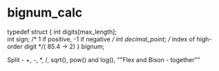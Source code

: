 # bignum_calc


typedef struct {
        int digits[max_length];        
	      int sign;			/* 1 if positive, -1 if negative */ 
        int decimal_point;			/* index of high-order digit */( 85.4 -> 2)
} bignum;

Split -  +, -, *, /, sqrt(), pow() and log(), ""Flex and Bison - together""

